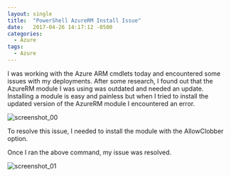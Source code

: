 ```yaml
---
layout: single
title:  "PowerShell AzureRM Install Issue"
date:   2017-04-26 14:17:12 -0500
categories:
  - Azure
tags:
  - Azure
---
```

I was working with the Azure ARM cmdlets today and encountered some issues with my deployments.  After some research, I found out that the AzureRM module I was using was outdated and needed an update. Installing a module is easy and painless but when I tried to install the updated version of the AzureRM module I encountered an error.

![screenshot_00](https://erleonard.github.io/assets/images/2017/2017-04-26-Install-AzureRM-Issue.png)

To resolve this issue, I needed to install the module with the AllowClobber option.

<script src="https://gist.github.com/erleonard/887c45e020e45b34705c04ba08ceffc3.js"></script>

Once I ran the above command, my issue was resolved.

![screenshot_01](https://erleonard.github.io/assets/images/2017/2017-04-26-Install-AzureRM-Resolved.png)